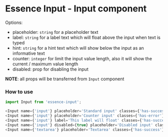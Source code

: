 # Essence Input - Input component

Options:
- placeholder: `string` for a placeholder text
- label: `string` for a label text which will float above the input when text is typed
- hint: `string` for a hint text which will show below the input as an informative text
- counter: `integer` for limit the input value length, also it will show the current / maximum value length
- disabled: prop for disabling the input 

**NOTE**: all props will be transferred from `Input` component

### How to use
```js
import Input from 'essence-input';

<Input name={'input'} placeholder='Standard input' classes={'has-success'}/>
<Input name={'input'} placeholder='Counter input' classes={'has-error'} counter={50}/>
<Input name={'input'} label='This label will float' classes={'has-success'}/>
<Input name={'input'} disabled={true} placeholder='Disabled input' classes={'has-success'}/>
<Input name={'textarea'} placeholder='Textarea' classes={'has-success'}/>
```